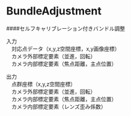 BundleAdjustment
================
  
####セルフキャリブレーション付きバンドル調整  
  
入力  
　対応点データ（x,y,z空間座標，x,y画像座標）  
　カメラ外部標定要素（並進，回転）  
　カメラ内部標定要素（焦点距離，主点位置）  
  
出力  
　点群座標（x,y,z空間座標）  
　カメラ外部標定要素（並進，回転）  
　カメラ内部標定要素（焦点距離，主点位置）  
　カメラ内部標定要素（レンズ歪み係数）  
  
  
